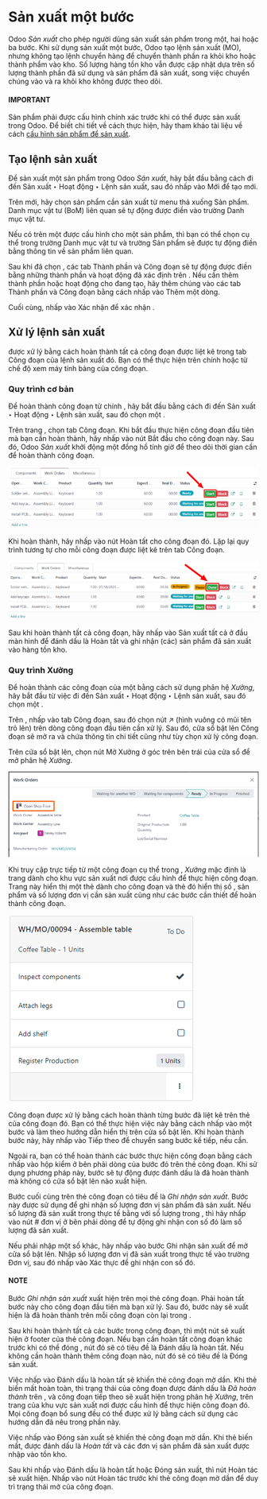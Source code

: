 # Sản xuất một bước

Odoo *Sản xuất* cho phép người dùng sản xuất sản phẩm trong một, hai hoặc ba bước. Khi sử dụng sản xuất một bước, Odoo tạo lệnh sản xuất (MO), nhưng không tạo lệnh chuyển hàng để chuyển thành phần ra khỏi kho hoặc thành phẩm vào kho. Số lượng hàng tồn kho vẫn được cập nhật dựa trên số lượng thành phần đã sử dụng và sản phẩm đã sản xuất, song việc chuyển chúng vào và ra khỏi kho không được theo dõi.

#### IMPORTANT
Sản phẩm phải được cấu hình chính xác trước khi có thể được sản xuất trong Odoo. Để biết chi tiết về cách thực hiện, hãy tham khảo tài liệu về cách [cấu hình sản phẩm để sản xuất](configure_manufacturing_product.md#manufacturing-management-configure-manufacturing-product).

## Tạo lệnh sản xuất

Để sản xuất một sản phẩm trong Odoo *Sản xuất*, hãy bắt đầu bằng cách đi đến Sản xuất ‣ Hoạt động ‣ Lệnh sản xuất, sau đó nhấp vào Mới để tạo  mới.

Trên  mới, hãy chọn sản phẩm cần sản xuất từ ​​menu thả xuống Sản phẩm. Danh mục vật tư (BoM) liên quan sẽ tự động được điền vào trường Danh mục vật tư.

Nếu có trên một  được cấu hình cho một sản phẩm, thì bạn có thể chọn  cụ thể trong trường Danh mục vật tư và trường Sản phẩm sẽ được tự động điền bằng thông tin về sản phẩm liên quan.

Sau khi đã chọn , các tab Thành phần và Công đoạn sẽ tự động được điền bằng những thành phần và hoạt động đã xác định trên . Nếu cần thêm thành phần hoặc hoạt động cho  đang tạo, hãy thêm chúng vào các tab Thành phần và Công đoạn bằng cách nhấp vào Thêm một dòng.

Cuối cùng, nhấp vào Xác nhận để xác nhận .

## Xử lý lệnh sản xuất

 được xử lý bằng cách hoàn thành tất cả công đoạn được liệt kê trong tab Công đoạn của lệnh sản xuất đó. Bạn có thể thực hiện trên chính  hoặc từ chế độ xem máy tính bảng của công đoạn.

### Quy trình cơ bản

Để hoàn thành công đoạn từ chính , hãy bắt đầu bằng cách đi đến Sản xuất ‣ Hoạt động ‣ Lệnh sản xuất, sau đó chọn một .

Trên trang , chọn tab Công đoạn. Khi bắt đầu thực hiện công đoạn đầu tiên mà bạn cần hoàn thành, hãy nhấp vào nút Bắt đầu cho công đoạn này. Sau đó, Odoo *Sản xuất* khởi động một đồng hồ tính giờ để theo dõi thời gian cần để hoàn thành công đoạn.

![Nút Bắt đầu cho một hoạt động trên lệnh sản xuất.](../../../../.gitbook/assets/start-button.png)

Khi hoàn thành, hãy nhấp vào nút Hoàn tất cho công đoạn đó. Lặp lại quy trình tương tự cho mỗi công đoạn được liệt kê trên tab Công đoạn.

![Nút Hoàn tất cho một hoạt động trên lệnh sản xuất.](../../../../.gitbook/assets/done-button.png)

Sau khi hoàn thành tất cả công đoạn, hãy nhấp vào Sản xuất tất cả ở đầu màn hình để đánh dấu  là Hoàn tất và ghi nhận (các) sản phẩm đã sản xuất vào hàng tồn kho.

### Quy trình Xưởng

Để hoàn thành các công đoạn của một  bằng cách sử dụng phân hệ *Xưởng*, hãy bắt đầu từ việc đi đến Sản xuất ‣ Hoạt động ‣ Lệnh sản xuất, sau đó chọn một .

Trên , nhấp vào tab Công đoạn, sau đó chọn nút ↗️ (hình vuông có mũi tên trỏ lên) trên dòng công đoạn đầu tiên cần xử lý. Sau đó, cửa sổ bật lên Công đoạn sẽ mở ra và chứa thông tin chi tiết cũng như tùy chọn xử lý công đoạn.

Trên cửa sổ bật lên, chọn nút Mở Xưởng ở góc trên bên trái của cửa sổ để mở phân hệ *Xưởng*.

![Nút Mở Xưởng để thực hiện công đoạn trong lệnh sản xuất.](../../../../.gitbook/assets/shop-floor-button.png)

Khi truy cập trực tiếp từ một công đoạn cụ thể trong , *Xưởng* mặc định là trang dành cho khu vực sản xuất nơi được cấu hình để thực hiện công đoạn. Trang này hiển thị một thẻ dành cho công đoạn và thẻ đó hiển thị số , sản phẩm và số lượng đơn vị cần sản xuất cũng như các bước cần thiết để hoàn thành công đoạn.

![Thẻ công đoạn trên trang khu vực sản xuất trong phân hệ Xưởng.](../../../../.gitbook/assets/work-order-card.png)

Công đoạn được xử lý bằng cách hoàn thành từng bước đã liệt kê trên thẻ của công đoạn đó. Bạn có thể thực hiện việc này bằng cách nhấp vào một bước và làm theo hướng dẫn hiển thị trên cửa sổ bật lên. Khi hoàn thành bước này, hãy nhấp vào Tiếp theo để chuyển sang bước kế tiếp, nếu cần.

Ngoài ra, bạn có thể hoàn thành các bước thực hiện công đoạn bằng cách nhấp vào hộp kiểm ở bên phải dòng của bước đó trên thẻ công đoạn. Khi sử dụng phương pháp này, bước sẽ tự động được đánh dấu là đã hoàn thành mà không có cửa sổ bật lên nào xuất hiện.

Bước cuối cùng trên thẻ công đoạn có tiêu đề là *Ghi nhận sản xuất*. Bước này được sử dụng để ghi nhận số lượng đơn vị sản phẩm đã sản xuất. Nếu số lượng đã sản xuất trong thực tế bằng với số lượng trong , thì hãy nhấp vào nút # đơn vị ở bên phải dòng để tự động ghi nhận con số đó làm số lượng đã sản xuất.

Nếu phải nhập một số khác, hãy nhấp vào bước Ghi nhận sản xuất để mở cửa sổ bật lên. Nhập số lượng đơn vị đã sản xuất trong thực tế vào trường Đơn vị, sau đó nhấp vào Xác thực để ghi nhận con số đó.

#### NOTE
Bước *Ghi nhận sản xuất* xuất hiện trên mọi thẻ công đoạn. Phải hoàn tất bước này cho công đoạn đầu tiên mà bạn xử lý. Sau đó, bước này sẽ xuất hiện là đã hoàn thành trên mỗi công đoạn còn lại trong .

Sau khi hoàn thành tất cả các bước trong công đoạn, thì một nút sẽ xuất hiện ở footer của thẻ công đoạn. Nếu bạn cần hoàn tất công đoạn khác trước khi có thể đóng , nút đó sẽ có tiêu đề là Đánh dấu là hoàn tất. Nếu không cần hoàn thành thêm công đoạn nào, nút đó sẽ có tiêu đề là Đóng sản xuất.

Việc nhấp vào Đánh dấu là hoàn tất sẽ khiến thẻ công đoạn mờ dần. Khi thẻ biến mất hoàn toàn, thì trạng thái của công đoạn được đánh dấu là  *Đã hoàn thành* trên , và công đoạn tiếp theo sẽ xuất hiện trong phân hệ *Xưởng*, trên trang của khu vực sản xuất nơi được cấu hình để thực hiện công đoạn đó. Mọi công đoạn bổ sung đều có thể được xử lý bằng cách sử dụng các hướng dẫn đã nêu trong phần này.

Việc nhấp vào Đóng sản xuất sẽ khiến thẻ công đoạn mờ dần. Khi thẻ biến mất,  được đánh dấu là *Hoàn tất* và các đơn vị sản phẩm đã sản xuất được nhập vào tồn kho.

Sau khi nhấp vào Đánh dấu là hoàn tất hoặc Đóng sản xuất, thì nút Hoàn tác sẽ xuất hiện. Nhấp vào nút Hoàn tác trước khi thẻ công đoạn mờ dần để duy trì trạng thái mở của công đoạn.
